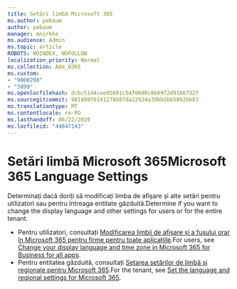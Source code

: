 ```yaml
---
title: Setări limbă Microsoft 365
ms.author: pebaum
author: pebaum
manager: mnirkhe
ms.audience: Admin
ms.topic: article
ROBOTS: NOINDEX, NOFOLLOW
localization_priority: Normal
ms.collection: Adm_O365
ms.custom:
- "9000298"
- "5899"
ms.openlocfilehash: dcbc51d4cee95601c54f00d0c8b69f2d9186732f
ms.sourcegitcommit: 981880f6141278b87da22924a39bb1bb5892bb83
ms.translationtype: MT
ms.contentlocale: ro-RO
ms.lasthandoff: 06/22/2020
ms.locfileid: "44847143"
---
```

# <a name="microsoft-365-language-settings"></a><span data-ttu-id="7a0f3-102">Setări limbă Microsoft 365</span><span class="sxs-lookup"><span data-stu-id="7a0f3-102">Microsoft 365 Language Settings</span></span>

<span data-ttu-id="7a0f3-103">Determinați dacă doriți să modificați limba de afișare și alte setări pentru utilizatori sau pentru întreaga entitate găzduită.</span><span class="sxs-lookup"><span data-stu-id="7a0f3-103">Determine if you want to change the display language and other settings for users or for the entire tenant.</span></span>

- <span data-ttu-id="7a0f3-104">Pentru utilizatori, consultați [Modificarea limbii de afișare și a fusului orar în Microsoft 365 pentru firme pentru toate aplicațiile](https://support.microsoft.com/office/6f238bff-5252-441e-b32b-655d5d85d15b).</span><span class="sxs-lookup"><span data-stu-id="7a0f3-104">For users, see [Change your display language and time zone in Microsoft 365 for Business for all apps](https://support.microsoft.com/office/6f238bff-5252-441e-b32b-655d5d85d15b).</span></span>
- <span data-ttu-id="7a0f3-105">Pentru entitatea găzduită, consultați [Setarea setărilor de limbă și regionale pentru Microsoft 365](https://docs.microsoft.com/office365/troubleshoot/access-management/set-language-and-region).</span><span class="sxs-lookup"><span data-stu-id="7a0f3-105">For the tenant, see  [Set the language and regional settings for Microsoft 365](https://docs.microsoft.com/office365/troubleshoot/access-management/set-language-and-region).</span></span>
